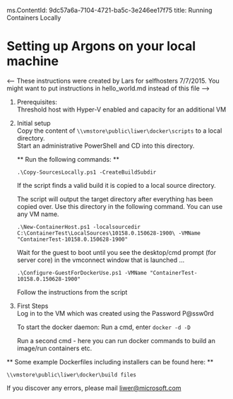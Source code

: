 ms.ContentId: 9dc57a6a-7104-4721-ba5c-3e246ee17f75 
title: Running Containers Locally

# Setting up Argons on your local machine #

<-- These instructions were created by Lars for selfhosters 7/7/2015. You might want to put instructions in hello_world.md instead of this file -->
 
1.  Prerequisites:  
Threshold host with Hyper-V enabled and capacity for an additional VM  

2.  Initial setup  
Copy the content of `\\vmstore\public\liwer\docker\scripts` to a local directory.  
Start an administrative PowerShell and CD into this directory.

	** Run the following commands: **
	
	`.\Copy-SourcesLocally.ps1 -CreateBuildSubdir`
	
	If the script finds a valid build it is copied to a local source directory. 
	
	The script ​will output the target directory after everything has been copied over. Use this directory in the following command. You can use any VM name.

	`.\New-ContainerHost.ps1 -localsourcedir C:\ContainerTest\LocalSources\10158.0.150628-1900\ -VMName "ContainerTest-10158.0.150628-1900"`

	Wait for the guest to boot until you see the desktop/cmd prompt (for server core) in the vmconnect window that is launched …

	`.\Configure-GuestForDockerUse.ps1 -VMName "ContainerTest-10158.0.150628-1900"`

	​Follow the instructions from the script

3.  First Steps  
	Log in to the VM which was created using the Password P@ssw0rd

	To start the docker daemon: Run a cmd, enter `docker -d -D`

	Run a second cmd - here you can run docker commands to build an image/run containers etc.



** Some example Dockerfiles including installers can be found here: **

`\\vmstore\public\liwer\docker\build files`

If you discover any errors, please mail liwer@microsoft.com